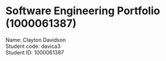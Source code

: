 # Software Engineering Portfolio (1000061387)

Name:           Clayton Davidson  
Student code:   davica3  
Student ID:     1000061387  
